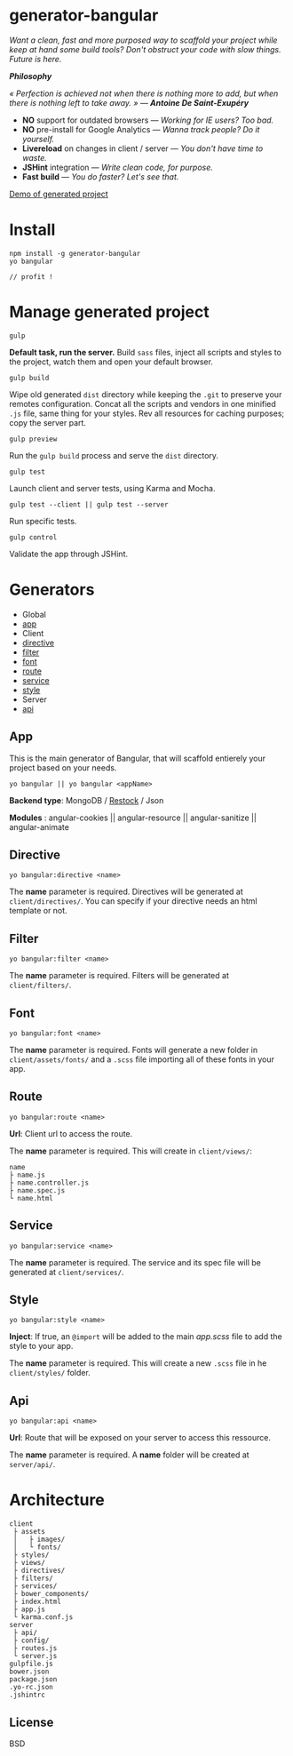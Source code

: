 # generator-bangular

*Want a clean, fast and more purposed way to scaffold your project while keep at hand some build tools?*
*Don't obstruct your code with slow things. Future is here.*

***Philosophy***

*« Perfection is achieved not when there is nothing more to add, but when there is nothing left to take away. »* — ***Antoine De Saint-Exupéry***

* **NO** support for outdated browsers — *Working for IE users? Too bad.*
* **NO** pre-install for Google Analytics — *Wanna track people? Do it yourself.*
* **Livereload** on changes in client / server — *You don't have time to waste.*
* **JSHint** integration — *Write clean code, for purpose.*
* **Fast build** — *You do faster? Let's see that.*

[Demo of generated project](http://bangular.forpurpose.io/)

# Install

    npm install -g generator-bangular
    yo bangular

    // profit !

# Manage generated project

    gulp

**Default task, run the server.** Build `sass` files, inject all scripts and styles to the project, watch them and open your default browser.

    gulp build

Wipe old generated `dist` directory while keeping the `.git` to preserve your remotes configuration. Concat all the scripts and vendors in one minified `.js` file, same thing for your styles. Rev all resources for caching purposes; copy the server part.

    gulp preview

Run the `gulp build` process and serve the `dist` directory.

    gulp test

Launch client and server tests, using Karma and Mocha.

    gulp test --client || gulp test --server

Run specific tests.

    gulp control

Validate the app through JSHint.

# Generators

 - Global
  - [app](https://github.com/42Zavattas/generator-bangular#app)
 - Client
  - [directive](https://github.com/42Zavattas/generator-bangular#directive)
  - [filter](https://github.com/42Zavattas/generator-bangular#filter)
  - [font](https://github.com/42Zavattas/generator-bangular#font)
  - [route](https://github.com/42Zavattas/generator-bangular#route)
  - [service](https://github.com/42Zavattas/generator-bangular#service)
  - [style](https://github.com/42Zavattas/generator-bangular#style)
 - Server
  - [api](https://github.com/42Zavattas/generator-bangular#api)

## App

This is the main generator of Bangular, that will scaffold entierely your project based on your needs.

    yo bangular || yo bangular <appName>

**Backend type**: MongoDB / [Restock](https://github.com/42Zavattas/Restock.io) / Json

**Modules**     :  angular-cookies || angular-resource || angular-sanitize || angular-animate


## Directive

    yo bangular:directive <name>

The **name** parameter is required. Directives will be generated at `client/directives/`. You can specify if your directive needs an html template or not.

## Filter

    yo bangular:filter <name>

The **name** parameter is required. Filters will be generated at `client/filters/`.

## Font

    yo bangular:font <name>

The **name** parameter is required. Fonts will generate a new folder in `client/assets/fonts/` and a `.scss` file importing all of these fonts in your app.

## Route

    yo bangular:route <name>

**Url**: Client url to access the route.

The **name** parameter is required. This will create in `client/views/`:

    name
    ├ name.js
    ├ name.controller.js
    ├ name.spec.js
    └ name.html

## Service

    yo bangular:service <name>

The **name** parameter is required. The service and its spec file will be generated at `client/services/`.

## Style

    yo bangular:style <name>

**Inject**: If true, an `@import` will be added to the main *app.scss* file to add the style to your app.

The **name** parameter is required. This will create a new `.scss` file in he `client/styles/` folder.

## Api

    yo bangular:api <name>

**Url**: Route that will be exposed on your server to access this ressource.

The **name** parameter is required. A **name** folder will be created at `server/api/`.


# Architecture

    client
     ├ assets
     │   ├ images/
     │   └ fonts/
     ├ styles/
     ├ views/
     ├ directives/
     ├ filters/
     ├ services/
     ├ bower_components/
     ├ index.html
     ├ app.js
     └ karma.conf.js
    server
     ├ api/
     ├ config/
     ├ routes.js
     └ server.js
    gulpfile.js
    bower.json
    package.json
    .yo-rc.json
    .jshintrc


## License

BSD
